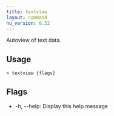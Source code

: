 ```yaml
---
title: textview
layout: command
nu_version: 0.32
---
```

Autoview of text data.

## Usage
```shell
> textview {flags} 
 ```

## Flags
* -h, --help: Display this help message

